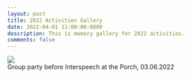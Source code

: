 ```yaml
---
layout: post
title: 2022 Activities Gallery
date: 2022-04-01 11:00:00-0800
description: This is memory gallery for 2022 activities.
comments: false
---
```


<div class="row mt-3">
    <div class="col-sm mt-3 mt-md-0">
        <img class="img-fluid rounded z-depth-1" src="{{ site.baseurl }}/assets/img/gallery/03-06-2022.jpg" data-zoomable>
    </div>
</div>
<div class="caption">
    Group party before Interspeech at the Porch, 03.06.2022
</div>

